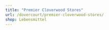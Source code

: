 ```yaml
---
title: "Premier Cloverwood Stores"
url: /dovercourt/premier-cloverwood-stores/
shop: Lebensmittel
---
```

